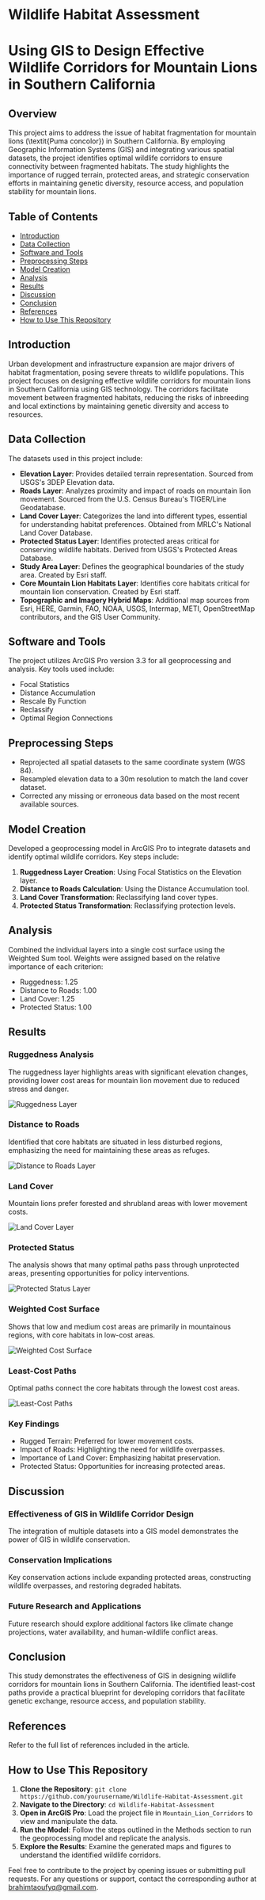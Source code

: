 # Wildlife Habitat Assessment
# Using GIS to Design Effective Wildlife Corridors for Mountain Lions in Southern California

## Overview

This project aims to address the issue of habitat fragmentation for mountain lions (\textit{Puma concolor}) in Southern California. By employing Geographic Information Systems (GIS) and integrating various spatial datasets, the project identifies optimal wildlife corridors to ensure connectivity between fragmented habitats. The study highlights the importance of rugged terrain, protected areas, and strategic conservation efforts in maintaining genetic diversity, resource access, and population stability for mountain lions.

## Table of Contents

- [Introduction](#introduction)
- [Data Collection](#data-collection)
- [Software and Tools](#software-and-tools)
- [Preprocessing Steps](#preprocessing-steps)
- [Model Creation](#model-creation)
- [Analysis](#analysis)
- [Results](#results)
- [Discussion](#discussion)
- [Conclusion](#conclusion)
- [References](#references)
- [How to Use This Repository](#how-to-use-this-repository)

## Introduction

Urban development and infrastructure expansion are major drivers of habitat fragmentation, posing severe threats to wildlife populations. This project focuses on designing effective wildlife corridors for mountain lions in Southern California using GIS technology. The corridors facilitate movement between fragmented habitats, reducing the risks of inbreeding and local extinctions by maintaining genetic diversity and access to resources.

## Data Collection

The datasets used in this project include:

- **Elevation Layer**: Provides detailed terrain representation. Sourced from USGS's 3DEP Elevation data.
- **Roads Layer**: Analyzes proximity and impact of roads on mountain lion movement. Sourced from the U.S. Census Bureau's TIGER/Line Geodatabase.
- **Land Cover Layer**: Categorizes the land into different types, essential for understanding habitat preferences. Obtained from MRLC's National Land Cover Database.
- **Protected Status Layer**: Identifies protected areas critical for conserving wildlife habitats. Derived from USGS's Protected Areas Database.
- **Study Area Layer**: Defines the geographical boundaries of the study area. Created by Esri staff.
- **Core Mountain Lion Habitats Layer**: Identifies core habitats critical for mountain lion conservation. Created by Esri staff.
- **Topographic and Imagery Hybrid Maps**: Additional map sources from Esri, HERE, Garmin, FAO, NOAA, USGS, Intermap, METI, OpenStreetMap contributors, and the GIS User Community.

## Software and Tools

The project utilizes ArcGIS Pro version 3.3 for all geoprocessing and analysis. Key tools used include:

- Focal Statistics
- Distance Accumulation
- Rescale By Function
- Reclassify
- Optimal Region Connections

## Preprocessing Steps

- Reprojected all spatial datasets to the same coordinate system (WGS 84).
- Resampled elevation data to a 30m resolution to match the land cover dataset.
- Corrected any missing or erroneous data based on the most recent available sources.

## Model Creation

Developed a geoprocessing model in ArcGIS Pro to integrate datasets and identify optimal wildlife corridors. Key steps include:

1. **Ruggedness Layer Creation**: Using Focal Statistics on the Elevation layer.
2. **Distance to Roads Calculation**: Using the Distance Accumulation tool.
3. **Land Cover Transformation**: Reclassifying land cover types.
4. **Protected Status Transformation**: Reclassifying protection levels.

## Analysis

Combined the individual layers into a single cost surface using the Weighted Sum tool. Weights were assigned based on the relative importance of each criterion:

- Ruggedness: 1.25
- Distance to Roads: 1.00
- Land Cover: 1.25
- Protected Status: 1.00

## Results

### Ruggedness Analysis

The ruggedness layer highlights areas with significant elevation changes, providing lower cost areas for mountain lion movement due to reduced stress and danger.

![Ruggedness Layer](Mountain_Lion_Corridors/Ruggedness.jpg)

### Distance to Roads

Identified that core habitats are situated in less disturbed regions, emphasizing the need for maintaining these areas as refuges.

![Distance to Roads Layer](Mountain_Lion_Corridors/Distance%20To%20Roads.jpg)

### Land Cover

Mountain lions prefer forested and shrubland areas with lower movement costs.

![Land Cover Layer](Mountain_Lion_Corridors/Land%20Cover.jpg)

### Protected Status

The analysis shows that many optimal paths pass through unprotected areas, presenting opportunities for policy interventions.

![Protected Status Layer](Mountain_Lion_Corridors/Protected%20Status.jpg)

### Weighted Cost Surface

Shows that low and medium cost areas are primarily in mountainous regions, with core habitats in low-cost areas.

![Weighted Cost Surface](Mountain_Lion_Corridors/Weighted%20Cost%20Surface.jpg)

### Least-Cost Paths

Optimal paths connect the core habitats through the lowest cost areas.

![Least-Cost Paths](Mountain_Lion_Corridors/Least-Cost%20Paths.jpg)

### Key Findings

- Rugged Terrain: Preferred for lower movement costs.
- Impact of Roads: Highlighting the need for wildlife overpasses.
- Importance of Land Cover: Emphasizing habitat preservation.
- Protected Status: Opportunities for increasing protected areas.

## Discussion

### Effectiveness of GIS in Wildlife Corridor Design

The integration of multiple datasets into a GIS model demonstrates the power of GIS in wildlife conservation.

### Conservation Implications

Key conservation actions include expanding protected areas, constructing wildlife overpasses, and restoring degraded habitats.

### Future Research and Applications

Future research should explore additional factors like climate change projections, water availability, and human-wildlife conflict areas.

## Conclusion

This study demonstrates the effectiveness of GIS in designing wildlife corridors for mountain lions in Southern California. The identified least-cost paths provide a practical blueprint for developing corridors that facilitate genetic exchange, resource access, and population stability.

## References

Refer to the full list of references included in the article.

## How to Use This Repository

1. **Clone the Repository**: `git clone https://github.com/yourusername/Wildlife-Habitat-Assessment.git`
2. **Navigate to the Directory**: `cd Wildlife-Habitat-Assessment`
3. **Open in ArcGIS Pro**: Load the project file in `Mountain_Lion_Corridors` to view and manipulate the data.
4. **Run the Model**: Follow the steps outlined in the Methods section to run the geoprocessing model and replicate the analysis.
5. **Explore the Results**: Examine the generated maps and figures to understand the identified wildlife corridors.

Feel free to contribute to the project by opening issues or submitting pull requests. For any questions or support, contact the corresponding author at brahimtaoufyq@gmail.com.
